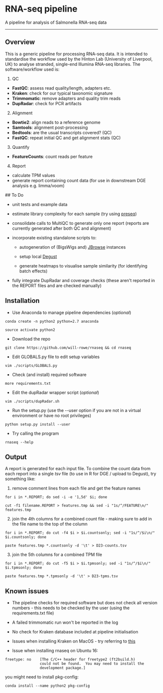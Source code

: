 # RNA-seq pipeline
A pipeline for analysis of Salmonella RNA-seq data

-----------


## Overview

This is a generic pipeline for processing RNA-seq data. It is intended to standardise the workflow used by the Hinton Lab (University of Liverpool, UK) to analyse stranded, single-end Illumina RNA-seq libraries. The software/workflow used is:

1. QC

  * **FastQC**: assess read quality/length, adapters etc.
  * **Kraken**: check for our typical taxonomic signature
  * **Trimmomatic**: remove adapters and quality trim reads
  * **DupRadar**: check for PCR artifacts

2. Alignment

  * **Bowtie2**: align reads to a reference genome
  * **Samtools**: alignment post-processing
  * **Bedtools**: are the usual transcripts covered? (QC)
  * **FastQC**: repeat initial QC and get alignment stats (QC)

3. Quantify

  * **FeatureCounts**: count reads per feature

4. Report

  * calculate TPM values
  * generate report containing count data (for use in downstream DGE analysis e.g. limma/voom)


## To Do

* unit tests and example data

* estimate library complexity for each sample (try using [preseq](http://smithlabresearch.org/software/preseq/))

* consolidate calls to MultiQC to generate only one report (reports are currently generated after both QC and alignment)

* incorporate existing standalone scripts to:

	* autogeneration of (BigsWigs and) [JBrowse](http://jbrowse.org/) instances

	* setup local [Degust](http://degust.erc.monash.edu/)

	* generate heatmaps to visualise sample similarity (for identifying batch effects)

* fully integrate DupRadar and coverage checks (these aren't reported in the REPORT files and are checked manually)

## Installation

* Use Anaconda to manage pipeline dependencies (*optional*)

```
conda create -n python2 python=2.7 anaconda

source activate python2
```

* Download the repo

```
git clone https://github.com/will-rowe/rnaseq && cd rnaseq
```

* Edit GLOBALS.py file to edit setup variables

```
vim ./scripts/GLOBALS.py
```

* Check (and install) required software

```
more requirements.txt
```

* Edit the dupRadar wrapper script (*optional*)

```
vim ./scripts/dupRadar.sh
```

* Run the setup.py (use the --user option if you are not in a virtual environment or have no root privileges)

```
python setup.py install --user
```

* Try calling the program

```
rnaseq --help
```

## Output

A report is generated for each input file. To combine the count data from each report into a single *tsv* file (to use in R for DGE / upload to Degust), try something like:

1. remove comment lines from each file and get the feature names

```
for i in *.REPORT; do sed -i -e '1,5d' $i; done

cut -f1 filename.REPORT > features.tmp && sed -i "1s/^/FEATURE\n/" features.tmp
```

2. join the 4th columns for a combined count file - making sure to add in the file name to the top of the column

```
for i in *.REPORT; do cut -f4 $i > $i.countsonly; sed -i "1s/^/$i\n/" $i.countsonly; done

paste features.tmp *.countsonly -d '\t' > D23-counts.tsv
```

3. join the 5th columns for a combined TPM file

```
for i in *.REPORT; do cut -f5 $i > $i.tpmsonly; sed -i "1s/^/$i\n/" $i.tpmsonly; done

paste features.tmp *.tpmsonly -d '\t' > D23-tpms.tsv
```

## Known issues

* The pipeline checks for required software but does not check all version numbers - this needs to be checked by the user (using the requirements.txt file)

* A failed trimmomatic run won't be reported in the log

* No check for Kraken database included at pipeline initialisation

* Issues when installing Kraken on MacOS - try referring to [this](https://groups.google.com/forum/#!msg/kraken-users/MMBbOSPVeQM/8EyqRrvaAx8J;context-place=msg/kraken-users/0i2m81J_1uw/_zk1zUB3npsJ)

* Issue when installing rnaseq on Ubuntu 16:

```
freetype: no  	[The C/C++ header for freetype2 (ft2build.h)
            	could not be found.  You may need to install the
            	development package.]
```

you might need to install pkg-config:
```
conda install --name python2 pkg-config
```
